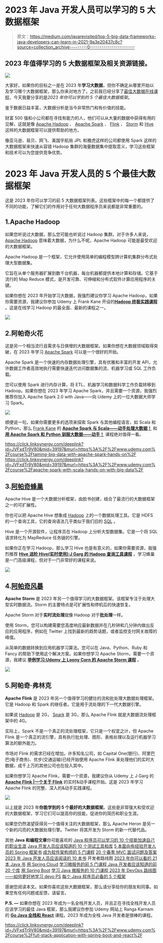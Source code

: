 # 2023 年 Java 开发人员可以学习的 5 大数据框架

> 原文：<https://medium.com/javarevisited/top-5-big-data-frameworks-java-developers-can-learn-in-2021-9a3e20437c8c?source=collection_archive---------0----------------------->

## 2023 年值得学习的 5 大数据框架及相关资源链接。

[![](img/996b1fc266bdcc5d617f401d4d1ddcd6.png)](https://click.linksynergy.com/fs-bin/click?id=JVFxdTr9V80&subid=0&offerid=323058.1&type=10&tmpid=14538&RD_PARM1=https%3A%2F%2Fwww.udemy.com%2Fthe-ultimate-hands-on-hadoop-tame-your-big-data%2F)

大家好，如果你的目标之一是在 2023 年**学习大数据**，但你不确定从哪里开始以及学习哪个大数据框架，那么你来对地方了。之前我已经分享了[最佳大数据在线课程](/javarevisited/top-10-courses-to-learn-big-data-and-hadoop-best-of-lot-23ef8691633f)，今天我要分享的是*2023 年你可以学到的 5 个最佳大数据框架*。

鉴于数据日益丰富，大数据分析是当今非常热门和有价值的技能。

财富 500 强和小公司都在寻找有能力的人，他们可以从大量的数据中获得有用的见解，这就是像 [Apache Hadoop](https://hadoop.apache.org/) 、 [Apache Spark](https://spark.apache.org/) 、 [Flink](https://flink.apache.org/) 、 [Storm](https://storm.apache.org/) 和 [Hive](https://hive.apache.org/) 这样的大数据框架可以提供帮助的地方。

像亚马逊、易贝、网飞、美国宇航局 JPL 和雅虎这样的公司都使用 Spark 这样的大数据框架来快速从容错 Hadoop 集群的海量数据集中提取意义，学习这些框架和技术可以为您提供竞争优势。

# 2023 年 Java 开发人员的 5 个最佳大数据框架

这是 2023 年你可以学习的前 5 大数据框架列表。这些框架中的每一个都提供了不同的功能，了解它们的作用对于任何大数据程序员来说都是非常重要的。

## 1.Apache Hadoop

如果您听说过大数据，那么您可能也听说过 Hadoop 集群。对于许多人来说， [Apache Hadoop](/javarevisited/10-best-big-data-and-hadoop-tutorials-books-and-courses-to-learn-in-2020-aaca8cfccb80) 意味着大数据，为什么不呢，Apache Hadoop 可能是最受欢迎的大数据框架。

Apache Hadoop 是一个框架，它允许使用简单的编程模型跨计算机集群分布式处理大型数据集。

它旨在从单个服务器扩展到数千台机器，每台机器都提供本地计算和存储。它基于流行的 Map Reduce 模式，是开发可靠、可伸缩和分布式软件计算应用程序的关键。

如果你想在 2023 年开始学习大数据，我强烈建议你学习 Apache Hadoop，如果你需要资源，我建议你参加 Udemy 上 Frank Kane 开设的[**Hadoop 终极实践课程**](https://click.linksynergy.com/fs-bin/click?id=JVFxdTr9V80&subid=0&offerid=323058.1&type=10&tmpid=14538&RD_PARM1=https%3A%2F%2Fwww.udemy.com%2Fthe-ultimate-hands-on-hadoop-tame-your-big-data%2F) 。这是在线学习 Hadoop 的最全面、最新的课程之一。

[![](img/09f7e5491c38fbd405408d2deceb732b.png)](https://click.linksynergy.com/fs-bin/click?id=JVFxdTr9V80&subid=0&offerid=323058.1&type=10&tmpid=14538&RD_PARM1=https%3A%2F%2Fwww.udemy.com%2Fthe-ultimate-hands-on-hadoop-tame-your-big-data%2F)

## 2.阿帕奇火花

这是另一个相当流行且需求与日俱增的大数据框架。如果你想在大数据领域取得突破，在 2023 年学习 [Apache Spark](/javarevisited/5-free-courses-to-learn-apache-spark-in-2020-bdff2d60c800) 可以是一个很好的开始。

Apache Spark 是一个快速的内存数据处理引擎，具有优雅和丰富的开发 API，允许数据工作者高效地执行需要快速迭代访问数据集的流、机器学习或 SQL 工作负载。

您可以使用 Spark 进行内存计算，将 ETL、机器学习和数据科学工作负载转移到 Hadoop。如果你想在 2023 年学习 Apache Spark，并且需要一个资源，我强烈推荐你加入 Apache Spark 2.0 with Java——向 Udemy 上的一位大数据大师学习 Spark。

[![](img/544205474ca96310f6d3d45d646603c5.png)](https://click.linksynergy.com/deeplink?id=JVFxdTr9V80&mid=39197&murl=https%3A%2F%2Fwww.udemy.com%2Fcourse%2Fapache-spark-course-with-java%2F)

顺便说一句，如果你需要更多的选项来探索 Spark 与其他编程语言，如 Scala 和 Python，那么 [Frank Kane](https://medium.com/u/a34f6d8b7618?source=post_page-----9a3e20437c8c--------------------------------) 的 [**Apache Spark 与 Scala——动手处理大数据！**](https://click.linksynergy.com/deeplink?id=JVFxdTr9V80&mid=39197&murl=https%3A%2F%2Fwww.udemy.com%2Fcourse%2Fapache-spark-with-scala-hands-on-with-big-data%2F) 和 [**用 Apache Spark 和 Python 驯服大数据——动手！**](https://click.linksynergy.com/deeplink?id=JVFxdTr9V80&mid=39197&murl=https%3A%2F%2Fwww.udemy.com%2Fcourse%2Ftaming-big-data-with-apache-spark-hands-on%2F) 课程绝对值得一看。

<https://click.linksynergy.com/deeplink?id=JVFxdTr9V80&mid=39197&murl=https%3A%2F%2Fwww.udemy.com%2Fcourse%2Ftaming-big-data-with-apache-spark-hands-on%2F>  <https://click.linksynergy.com/deeplink?id=JVFxdTr9V80&mid=39197&murl=https%3A%2F%2Fwww.udemy.com%2Fcourse%2Fapache-spark-with-scala-hands-on-with-big-data%2F>  

## 3.[阿帕奇蜂巢](https://hive.apache.org/)

Apache Hive 是一个大数据分析框架，由脸书创建，结合了最流行的大数据框架之一的可扩展性。

你也可以把 Apache Hive 想象成 [Hadoop](/swlh/5-free-online-courses-to-learn-big-data-hadoop-and-spark-in-2019-a553e6ccfe30) 上的一个数据处理工具。它是 HDFS 的一个查询工具，它的查询语法几乎类似于我们旧的 [SQL](/hackernoon/top-5-sql-and-database-courses-to-learn-online-48424533ac61) 。

Hive 是一个开源软件，让程序员在 Hadoop 上分析大型数据集。它是一个将 SQL 请求转化为 MapReduce 任务链的引擎。

如果你正在学习 Hadoop，那么学习 Hive 也是有意义的，如果你需要资源，我强烈推荐 [**Hive 进阶 Hive(实时使用):J Garg 的 Hadoop 查询工具课程**](https://click.linksynergy.com/deeplink?id=JVFxdTr9V80&mid=39197&murl=https%3A%2F%2Fwww.udemy.com%2Fcourse%2Fhadoop-querying-tool-hive-to-advance-hivereal-time-usage%2F) 。学习蜂巢是一门高级课程，但对于一门非常好的课程来说。

[![](img/8ae57d50e5ac4bb77db5dd7a455aeca2.png)](https://click.linksynergy.com/deeplink?id=JVFxdTr9V80&mid=39197&murl=https%3A%2F%2Fwww.udemy.com%2Fcourse%2Fhadoop-querying-tool-hive-to-advance-hivereal-time-usage%2F)

## 4.[阿帕奇风暴](https://storm.apache.org/)

**Apache Storm** 是 2023 年另一个值得学习的大数据框架。该框架专注于处理大型实时数据流。Storm 的主要特点是可扩展性和停机后的快速恢复。

Apache Storm 对于**实时流处理**就像 Hadoop 对于**批处理**一样。

使用 Storm，您可以构建需要您高度响应最新数据并在几秒钟和几分钟内做出反应的应用程序，例如在 Twitter 上找到最新的趋势话题，或者监控支付网关故障的峰值。

从简单的数据转换到应用机器学习算法。您可以在 Java、Python、Ruby 和 Fancy 的帮助下使用这个解决方案。如果你想学习 Apache Storm，需要一个资源，我建议 [**举例学习:Udemy 上 Loony Corn 的 Apache Storm 课程**](https://click.linksynergy.com/deeplink?id=JVFxdTr9V80&mid=39197&murl=https%3A%2F%2Fwww.udemy.com%2Fcourse%2Flearn-by-example-apache-storm%2F) 。

[![](img/d1ba927043c42a0e912564c5ad0fc222.png)](https://click.linksynergy.com/deeplink?id=JVFxdTr9V80&mid=39197&murl=https%3A%2F%2Fwww.udemy.com%2Fcourse%2Flearn-by-example-apache-storm%2F)

## 5.阿帕奇·弗林克

**Apache Flink** 是 2023 年另一个值得学习的健壮的流和批处理大数据处理框架。它是 Hadoop 和 Spark 的继任者。它是用于流处理的下一代大数据引擎。

如果说 [Hadoop](https://dev.to/javinpaul/top-5-courses-to-learn-big-data-and-hadoop-for-beginners-6g8) 是 2G， [Spark](https://javarevisited.blogspot.com/2017/12/top-5-courses-to-learn-big-data-and.html#axzz6cRYpiwdu) 是 3G，那么 Apache Flink 就是大数据流处理框架中的 4G。

实际上，Spark 不是一个真正的流处理框架，它只是一个权宜之计，但 Apache Flink 是一个真正的流引擎，具有执行批处理、图形、表格处理以及运行机器学习算法的额外能力。

市场对 Flink 的需求已经在增加。许多知名公司，如 Capital One(银行)、阿里巴巴(电子商务)、优步(交通运输)已经开始使用 Apache Flink 来处理他们的实时大数据，成千上万的其他公司也在投入其中。

如果你想学习 Apache Flink，需要一个资源，我建议你从 Udemy 上 J Garg 的 [**Apache Flink |一个关于 Flink**](https://click.linksynergy.com/deeplink?id=JVFxdTr9V80&mid=39197&murl=https%3A%2F%2Fwww.udemy.com%2Fcourse%2Fapache-flink-a-real-time-hands-on-course-on-flink%2F) 的实时&动手课程开始。这是 2023 年学习 Apache Flink 的完整、深入的&动手实践课程。

[![](img/ff3a2d0a1092190ca56289e7d1107d06.png)](https://click.linksynergy.com/deeplink?id=JVFxdTr9V80&mid=39197&murl=https%3A%2F%2Fwww.udemy.com%2Fcourse%2Fapache-flink-a-real-time-hands-on-course-on-flink%2F)

以上就是 2023 年**你能学到的 5 个最好的大数据框架**。这些是非常强大和受欢迎的大数据框架，学习它们可以提高你的技能，促进你的简历和职业生涯。

如果您仍然渴望获得另一个值得关注的大数据框架，那么 Apache Heron 是另一个新的闪亮的大数据处理引擎。Twitter 将其开发为 Storm 的新一代替代品。

其他 **Java 和编程文章**你可能喜欢的
[Java 程序员可以学习的 10 个技能加速自己的职业生涯](https://dev.to/javinpaul/10-skills-java-programmer-can-learn-to-accelerate-their-career-3nlh?fbclid=IwAR19fdBhg3zriyqcZyo9CfvMSHW_xKmNggTndkN-fFFfMaWH6VHG5T_Z6Rc)
[Java 开发人员应该知道的 10 个测试工具和库](http://javarevisited.blogspot.sg/2018/01/10-unit-testing-and-integration-tools-for-java-programmers.html)
[5 本面向有经验开发人员的 Spring 框架书](http://javarevisited.blogspot.sg/2018/04/5-spring-framework-books-experienced-Java-developers-2018.html)
[成为软件架构师的 5 门课程](/javarevisited/top-5-courses-to-learn-software-architecture-in-2020-best-of-lot-5d34ebc52e9)
[20 个春季 MVC 面试问题及答案](/javarevisited/21-spring-mvc-rest-interview-questions-answers-for-beginners-and-experienced-developers-21ad3d4c9b82)
[2023 年 Java 开发人员应该阅读的 10 本书](http://www.java67.com/2018/02/10-books-java-developers-should-read-in.html)
开发者路线图
[2023 年你可以看的 21 本 Java 书](/javarevisited/10-books-java-developers-should-read-in-2020-e6222f25cc72)
[用 Spring Cloud](http://javarevisited.blogspot.sg/2018/02/top-5-spring-microservices-courses-with-spring-boot-and-spring-cloud.html)
[学习微服务的前 5 门课程 Java 开发者应该知道的前 20 个库](https://javarevisited.blogspot.com/2018/01/top-20-libraries-and-apis-for-java-programmers.html)
[用 Spring Boot](/javarevisited/10-best-java-microservices-courses-with-spring-boot-and-spring-cloud-6d04556bdfed)
[学习 Java 微服务的 10 门课程 2023 年 DevOps 路线图——如何更好地学习 devo PS](https://javarevisited.blogspot.com/2018/09/the-2018-devops-roadmap-your-guide-to-become-DevOps-Engineer.html)
[每个 Java 程序员必备的 5 个框架](/javarevisited/5-essential-frameworks-every-java-developer-should-learn-6ed83315f1fb?source=---------12----------------------------)

感谢您阅读本文。如果你喜欢这些大数据框架，那么请分享给你的朋友和同事。如果您有任何问题或反馈，请留言。

**P.S. —** 如果你想在 2023 年成为一名全栈开发人员，并且正在寻找全栈开发人员应该学习的最佳 Java 框架，那么我建议你参加 Udemy 网站上 Ranga Karnam 的 [**Go Java 全栈和 React**](https://click.linksynergy.com/deeplink?id=JVFxdTr9V80&mid=39197&murl=https%3A%2F%2Fwww.udemy.com%2Fcourse%2Ffull-stack-application-with-spring-boot-and-react%2F) 课程。2023 年成为全栈 Java 开发者是很棒的课程。

<https://click.linksynergy.com/deeplink?id=JVFxdTr9V80&mid=39197&murl=https%3A%2F%2Fwww.udemy.com%2Fcourse%2Ffull-stack-application-with-spring-boot-and-react%2F> 